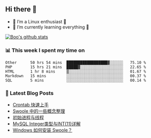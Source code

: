 ## Hi there 👋
* 🔭 I’m a Linux enthusiast 🐧️
* 🏃️ I’m currently learning everything 🏃️

[![Boo's github stats](https://github-readme-stats.vercel.app/api?username=0xAiKang)](https://github.com/anuraghazra/github-readme-stats)

<!-- [![Most Used Langs](https://github-readme-stats.vercel.app/api/top-langs/?username=0xAiKang)](https://github.com/anuraghazra/github-readme-stats) -->

### 📊 This week I spent my time on
<!--START_SECTION:waka-->
```text
Other      50 hrs 54 mins  ██████████████████▓░░░░░░   75.10 % 
PHP        15 hrs 21 mins  █████▓░░░░░░░░░░░░░░░░░░░   22.65 % 
HTML       1 hr 8 mins     ▒░░░░░░░░░░░░░░░░░░░░░░░░   01.67 % 
Markdown   15 mins         ░░░░░░░░░░░░░░░░░░░░░░░░░   00.37 % 
SQL        5 mins          ░░░░░░░░░░░░░░░░░░░░░░░░░   00.14 % 
```
<!--END_SECTION:waka-->

### 📕 Latest Blog Posts
<!-- BLOG-POST-LIST:START -->
- [Crontab 快速上手](https://www.0x2beace.com/crontab-quick-start/)
- [Swoole 中的一些概念整理](https://www.0x2beace.com/sorting-out-some-concepts-in-swoole/)
- [初始进程与线程](https://www.0x2beace.com/initial-process-and-thread/)
- [MySQL Integer类型与INT(11)详解](https://www.0x2beace.com/mysql-integer-type-and-int-11-detailed-explanation/)
- [Windows 如何安装 Swoole？](https://www.0x2beace.com/how-to-install-swoole-on-windows/)
<!-- BLOG-POST-LIST:END -->

